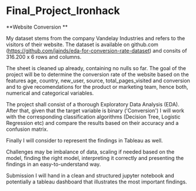 # Final_Project_Ironhack

**Website Conversion
**

My dataset stems from the company Vandelay Industries and refers to the visitors of their website. The dataset is available on github.com (https://github.com/jainds/eda-for-conversion-rate-dataset) and consits of 316.200 x 6 rows and columns. 

The sheet is cleaned up already, containing no nulls so far. The goal of the project will be to determine the conversion rate of the website based on the features age, country, new_user, source, total_pages_visited and conversion and to give recomendations for the product or marketing  team, hence both, numerical and categorical variables.

The project shall consist of a thorough Exploratory Data Analysis (EDA). After that, given that the target variable is binary ('Conversion') I will work with the corresponding classification algorithms (Decision Tree, Logistic Regression etc) and compare the results based on their accuracy and a confusion matrix.

Finally I will consider to represent the findings in Tableau as well.

Challenges may be imbalance of data, scaling if needed based on the model, finding  the right model, interpreting it correctly and presenting the findings in an easy-to-understand way. 

Submission
 I will hand in a clean and structured jupyter notebook and potentially a tableau dashboard that illustrates the most important findings.



